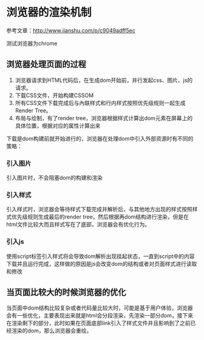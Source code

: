 # 浏览器的渲染机制

参考文章：http://www.jianshu.com/p/c9049adff5ec

测试浏览器为chrome

## 浏览器处理页面的过程

1. 浏览器请求到HTML代码后，在生成dom开始前，并行发起css、图片、js的请求。
2. 下载CSS文件，开始构建CSSOM
3. 所有CSS文件下载完成后与內联样式和行内样式按照优先级规则一起生成 Render Tree。
4. 布局与绘制，有了render tree，浏览器根据样式计算出dom元素在屏幕上的具体位置，根据对应的属性计算出来

下载是dom构建前就开始进行的，浏览器在处理dom中引入外部资源时有不同的策略：

### 引入图片

引入图片时，不会阻塞dom的构建和渲染

### 引入样式

引入样式时，浏览器会等待样式下载完成并解析后，与其他地方出现的样式按照样式优先级规则生成最后的render tree，然后根据再dom结构进行渲染，但是在html文件比较大而且样式写在了底部，浏览器会有优化行为。

### 引入js

使用script标签引入样式将会导致dom解析出现挂起状态，一直到script中的内容下载并且运行完成，这样做的原因是js会改变dom的结构或者对页面样式进行读取和修改





## 当页面比较大的时候浏览器的优化

当页面中dom结构比较复杂或者代码量比较大时，可能是基于用户体验，浏览器会有一些优化，主要表现出来就是html会分段渲染，先渲染一部分dom，接下来在渲染剩下的部分，此时如果在页面底部link引入了样式文件并且影响到了之前已经渲染的dom，那么浏览器会重绘。

